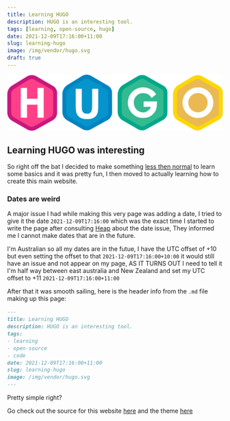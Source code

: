 ```yaml
---
title: Learning HUGO
description: HUGO is an interesting tool.
tags: [learning, open-source, hugo]
date: 2021-12-09T17:16:00+11:00
slug: learning-hugo
image: /img/vendor/hugo.svg
draft: true
---
```


<!-- Open Graph stuff -->
<!-- 
<meta property="og:title" content="Learning HUGO">
<meta property="og:site_name" content="BuyMyMojo">
<meta property="og:url" content="https://buymymojo.gitlab.io/buymymojo-hugo/posts/2021/12/09/learning-hugo/">
<meta property="og:description" content="I spent some time learning HUGO and it was pretty interesting!">
<meta property="og:type" content="article">
<meta property="og:image" content="https://wip.buymymojo.net/img/vendor/hugo.svg">
-->

<!-- Twitter share card -->
<meta name="twitter:card" content="summary_large_image">
<meta name="twitter:site" content="@OwenQuinlan7">
<meta name="twitter:title" content="Learning HUGO">
<meta name="twitter:description" content="I spent some time learning HUGO and it was pretty interesting!">
<meta name="twitter:image" content="https://wip.buymymojo.net/img/vendor/hugo.svg">


![HUGO logo](/img/vendor/hugo.svg)

## Learning HUGO was interesting

So right off the bat I decided to make something [less then normal](https://shell.buymymojo.net/) to learn some basics and it was pretty fun, I then moved to actually learning how to create this main website.

### Dates are weird

A major issue I had while making this very page was adding a date, I tried to give it the date `2021-12-09T17:16:00` which was the exact time I started to write the page after consulting [Heap](https://gitlab.com/HeapUnderflow) about the date issue, They informed me I cannot make dates that are in the future.

I'm Australian so all my dates are in the futue, I have the UTC offset of +10 but even setting the offset to that `2021-12-09T17:16:00+10:00` it would still have an issue and not appear on my page, AS IT TURNS OUT I need to tell it I'm half way between east australia and New Zealand and set my UTC offset to +11 `2021-12-09T17:16:00+11:00`

After that it was smooth sailing, here is the header info from the `.md` file making up this page:

```markdown
---
title: Learning HUGO
description: HUGO is an interesting tool.
tags:
- learning
- open-source
- code
date: 2021-12-09T17:16:00+11:00
slug: learning-hugo
image: /img/vendor/hugo.svg
---
```

Pretty simple right?

Go check out the source for this website [here](https://gitlab.com/BuyMyMojo/buymymojo-hugo) and the theme [here](https://github.com/athul/archie)
